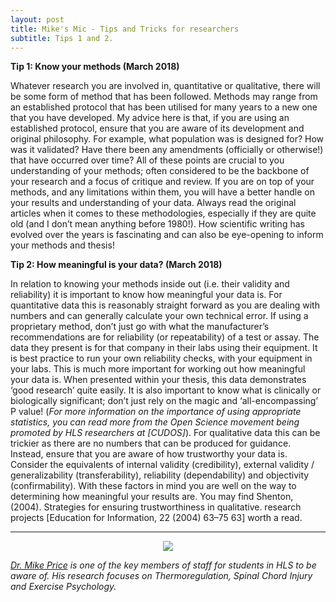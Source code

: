 ```yaml
---
layout: post
title: Mike's Mic - Tips and Tricks for researchers
subtitle: Tips 1 and 2.
---
```


**Tip 1: Know your methods (March 2018)**

Whatever research you are involved in, quantitative or qualitative, there will be some form of method that has been followed. Methods may range from an established protocol that has been utilised for many years to a new one that you have developed. My advice here is that, if you are using an established protocol, ensure that you are aware of its development and original philosophy. For example, what population was is designed for? How was it validated? Have there been any amendments (officially or otherwise!) that have occurred over time? All of these points are crucial to you understanding of your methods; often considered to be the backbone of your research and a focus of critique and review.
If you are on top of your methods, and any limitations within them, you will have a better handle on your results and understanding of your data. Always read the original articles when it comes to these methodologies, especially if they are quite old (and I don’t mean anything before 1980!). How scientific writing has evolved over the years is fascinating and can also be eye-opening to inform your methods and thesis!


**Tip 2: How meaningful is your data? (March 2018)**

In relation to knowing your methods inside out (i.e. their validity and reliability) it is important to know how meaningful your data is. For quantitative data this is reasonably straight forward as you are dealing with numbers and can generally calculate your own technical error. If using a proprietary method, don’t just go with what the manufacturer’s recommendations are for reliability (or repeatability) of a test or assay. The data they present is for that company in their labs using their equipment. It is best practice to run your own reliability checks, with your equipment in your labs. This is much more important for working out how meaningful your data is. When presented within your thesis, this data demonstrates ‘good research’ quite easily. It is also important to know what is clinically or biologically significant; don’t just rely on the magic and ‘all-encompassing’ P value! (*For more information on the importance of using appropriate statistics, you can read more from the Open Science movement being promoted by HLS researchers at [CUDOS]*). For qualitative data this can be trickier as there are no numbers that can be produced for guidance. Instead, ensure that you are aware of how trustworthy your data is. Consider the equivalents of internal validity (credibility), external validity / generalizability (transferability), reliability (dependability) and objectivity (confirmability). With these factors in mind you are well on the way to determining how meaningful your results are. You may find Shenton, (2004). Strategies for ensuring trustworthiness in qualitative. research projects [Education for Information, 22 (2004) 63–75 63] worth a read.

___
<center>
  <img src = "https://pureportal.coventry.ac.uk/files-asset/47628/photo.jpeg" />
</center>


*[Dr. Mike Price](https://pureportal.coventry.ac.uk/en/persons/mike-price) is one of the key members of staff for students in HLS to be aware of. His research focuses on Thermoregulation, Spinal Chord Injury and Exercise Psychology.*
